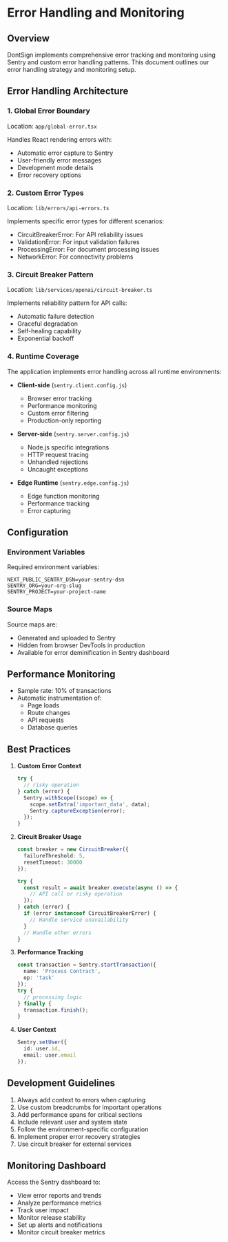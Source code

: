 # Error Handling and Monitoring

## Overview

DontSign implements comprehensive error tracking and monitoring using Sentry and custom error handling patterns. This document outlines our error handling strategy and monitoring setup.

## Error Handling Architecture

### 1. Global Error Boundary

Location: `app/global-error.tsx`

Handles React rendering errors with:
- Automatic error capture to Sentry
- User-friendly error messages
- Development mode details
- Error recovery options

### 2. Custom Error Types

Location: `lib/errors/api-errors.ts`

Implements specific error types for different scenarios:
- CircuitBreakerError: For API reliability issues
- ValidationError: For input validation failures
- ProcessingError: For document processing issues
- NetworkError: For connectivity problems

### 3. Circuit Breaker Pattern

Location: `lib/services/openai/circuit-breaker.ts`

Implements reliability pattern for API calls:
- Automatic failure detection
- Graceful degradation
- Self-healing capability
- Exponential backoff

### 4. Runtime Coverage

The application implements error handling across all runtime environments:

- **Client-side** (`sentry.client.config.js`)
  - Browser error tracking
  - Performance monitoring
  - Custom error filtering
  - Production-only reporting

- **Server-side** (`sentry.server.config.js`)
  - Node.js specific integrations
  - HTTP request tracing
  - Unhandled rejections
  - Uncaught exceptions

- **Edge Runtime** (`sentry.edge.config.js`)
  - Edge function monitoring
  - Performance tracking
  - Error capturing

## Configuration

### Environment Variables

Required environment variables:
```env
NEXT_PUBLIC_SENTRY_DSN=your-sentry-dsn
SENTRY_ORG=your-org-slug
SENTRY_PROJECT=your-project-name
```

### Source Maps

Source maps are:
- Generated and uploaded to Sentry
- Hidden from browser DevTools in production
- Available for error deminification in Sentry dashboard

## Performance Monitoring

- Sample rate: 10% of transactions
- Automatic instrumentation of:
  - Page loads
  - Route changes
  - API requests
  - Database queries

## Best Practices

1. **Custom Error Context**
   ```typescript
   try {
     // risky operation
   } catch (error) {
     Sentry.withScope((scope) => {
       scope.setExtra('important_data', data);
       Sentry.captureException(error);
     });
   }
   ```

2. **Circuit Breaker Usage**
   ```typescript
   const breaker = new CircuitBreaker({
     failureThreshold: 5,
     resetTimeout: 30000
   });

   try {
     const result = await breaker.execute(async () => {
       // API call or risky operation
     });
   } catch (error) {
     if (error instanceof CircuitBreakerError) {
       // Handle service unavailability
     }
     // Handle other errors
   }
   ```

3. **Performance Tracking**
   ```typescript
   const transaction = Sentry.startTransaction({
     name: 'Process Contract',
     op: 'task'
   });
   try {
     // processing logic
   } finally {
     transaction.finish();
   }
   ```

4. **User Context**
   ```typescript
   Sentry.setUser({
     id: user.id,
     email: user.email
   });
   ```

## Development Guidelines

1. Always add context to errors when capturing
2. Use custom breadcrumbs for important operations
3. Add performance spans for critical sections
4. Include relevant user and system state
5. Follow the environment-specific configuration
6. Implement proper error recovery strategies
7. Use circuit breaker for external services

## Monitoring Dashboard

Access the Sentry dashboard to:
- View error reports and trends
- Analyze performance metrics
- Track user impact
- Monitor release stability
- Set up alerts and notifications
- Monitor circuit breaker metrics
